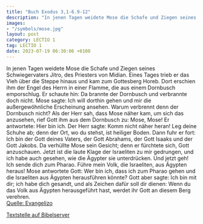 ```yaml
---
title: "Buch Exodus 3,1-6.9-12"
description: "In jenen Tagen weidete Mose die Schafe und Ziegen seines Schwiegervaters Jitro, des Priesters von Midian. Eines Tages trieb er das Vieh über die Steppe hinaus und kam zum Gottesberg Horeb. Dort erschien ihm der Engel des Herrn in einer Flamme, die aus einem Dornbusch emporschlug....."
images:
- "/symbols/mose.jpg"
layout: post
category: LECTIO 1
tag: LECTIO 1
date: 2023-07-19 06:30:06 +0100
---
```

In jenen Tagen weidete Mose die Schafe und Ziegen seines Schwiegervaters Jitro, des Priesters von Midian. Eines Tages trieb er das Vieh über die Steppe hinaus und kam zum Gottesberg Horeb.
Dort erschien ihm der Engel des Herrn in einer Flamme, die aus einem Dornbusch emporschlug. Er schaute hin: Da brannte der Dornbusch und verbrannte doch nicht.<!--more-->
Mose sagte: Ich will dorthin gehen und mir die außergewöhnliche Erscheinung ansehen. Warum verbrennt denn der Dornbusch nicht?
Als der Herr sah, dass Mose näher kam, um sich das anzusehen, rief Gott ihm aus dem Dornbusch zu: Mose, Mose! Er antwortete: Hier bin ich.
Der Herr sagte: Komm nicht näher heran! Leg deine Schuhe ab; denn der Ort, wo du stehst, ist heiliger Boden.
Dann fuhr er fort: Ich bin der Gott deines Vaters, der Gott Abrahams, der Gott Isaaks und der Gott Jakobs. Da verhüllte Mose sein Gesicht; denn er fürchtete sich, Gott anzuschauen.
Jetzt ist die laute Klage der Israeliten zu mir gedrungen, und ich habe auch gesehen, wie die Ägypter sie unterdrücken.
Und jetzt geh! Ich sende dich zum Pharao. Führe mein Volk, die Israeliten, aus Ägypten heraus!
Mose antwortete Gott: Wer bin ich, dass ich zum Pharao gehen und die Israeliten aus Ägypten herausführen könnte?
Gott aber sagte: Ich bin mit dir; ich habe dich gesandt, und als Zeichen dafür soll dir dienen: Wenn du das Volk aus Ägypten herausgeführt hast, werdet ihr Gott an diesem Berg verehren.<br>
[Quelle: Evangelizo](https://evangeliumtagfuertag.org/DE/gospel)

[Textstelle auf Bibelserver](https://www.bibleserver.com/EU/2.Mose3,1-6.9-12)
